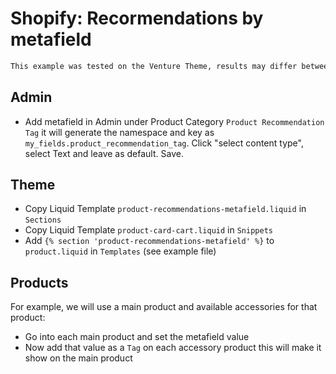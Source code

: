# Shopify: Recormendations by metafield

```diff
This example was tested on the Venture Theme, results may differ between themes
```

## Admin
 * Add metafield in Admin under Product Category `Product Recommendation Tag` it will generate the namespace and key as `my_fields.product_recommendation_tag`. 
   Click "select content type", select Text and leave as default. Save.

## Theme
 * Copy Liquid Template `product-recommendations-metafield.liquid` in `Sections`
 * Copy Liquid Template `product-card-cart.liquid` in `Snippets`
 * Add `{% section 'product-recommendations-metafield' %}` to `product.liquid` in `Templates` (see example file)

## Products
For example, we will use a main product and available accessories for that product:

 * Go into each main product and set the metafield value
 * Now add that value as a `Tag` on each accessory product this will make it show on the main product
